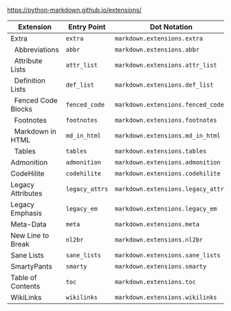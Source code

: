 <p><a href='https://python-markdown.github.io/extensions/' target='_blank'>https://python-markdown.github.io/extensions/</a></p>
<table>
<thead>
<tr>
<th>Extension</th>
<th>Entry Point</th>
<th>Dot Notation</th>
</tr>
</thead>
<tbody>
<tr>
<td>Extra</td>
<td><code>extra</code></td>
<td><code>markdown.extensions.extra</code></td>
</tr>
<tr>
<td>&nbsp;&nbsp;Abbreviations</td>
<td><code>abbr</code></td>
<td><code>markdown.extensions.abbr</code></td>
</tr>
<tr>
<td>&nbsp;&nbsp;Attribute Lists</td>
<td><code>attr_list</code></td>
<td><code>markdown.extensions.attr_list</code></td>
</tr>
<tr>
<td>&nbsp;&nbsp;Definition Lists</td>
<td><code>def_list</code></td>
<td><code>markdown.extensions.def_list</code></td>
</tr>
<tr>
<td>&nbsp;&nbsp;Fenced Code Blocks</td>
<td><code>fenced_code</code></td>
<td><code>markdown.extensions.fenced_code</code></td>
</tr>
<tr>
<td>&nbsp;&nbsp;Footnotes</td>
<td><code>footnotes</code></td>
<td><code>markdown.extensions.footnotes</code></td>
</tr>
<tr>
<td>&nbsp;&nbsp;Markdown in HTML</td>
<td><code>md_in_html</code></td>
<td><code>markdown.extensions.md_in_html</code></td>
</tr>
<tr>
<td>&nbsp;&nbsp;Tables</td>
<td><code>tables</code></td>
<td><code>markdown.extensions.tables</code></td>
</tr>
<tr>
<td>Admonition</td>
<td><code>admonition</code></td>
<td><code>markdown.extensions.admonition</code></td>
</tr>
<tr>
<td>CodeHilite</td>
<td><code>codehilite</code></td>
<td><code>markdown.extensions.codehilite</code></td>
</tr>
<tr>
<td>Legacy Attributes</td>
<td><code>legacy_attrs</code></td>
<td><code>markdown.extensions.legacy_attrs</code></td>
</tr>
<tr>
<td>Legacy Emphasis</td>
<td><code>legacy_em</code></td>
<td><code>markdown.extensions.legacy_em</code></td>
</tr>
<tr>
<td>Meta-Data</td>
<td><code>meta</code></td>
<td><code>markdown.extensions.meta</code></td>
</tr>
<tr>
<td>New Line to Break</td>
<td><code>nl2br</code></td>
<td><code>markdown.extensions.nl2br</code></td>
</tr>
<tr>
<td>Sane Lists</td>
<td><code>sane_lists</code></td>
<td><code>markdown.extensions.sane_lists</code></td>
</tr>
<tr>
<td>SmartyPants</td>
<td><code>smarty</code></td>
<td><code>markdown.extensions.smarty</code></td>
</tr>
<tr>
<td>Table of Contents</td>
<td><code>toc</code></td>
<td><code>markdown.extensions.toc</code></td>
</tr>
<tr>
<td>WikiLinks</td>
<td><code>wikilinks</code></td>
<td><code>markdown.extensions.wikilinks</code></td>
</tr>
</tbody>
</table>